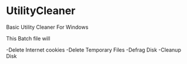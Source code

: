 # UtilityCleaner
Basic Utility Cleaner For Windows


This Batch file will

-Delete Internet cookies
-Delete Temporary Files
-Defrag Disk
-Cleanup Disk
